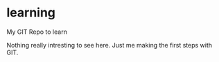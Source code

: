# learning
My GIT Repo to learn

Nothing really intresting to see here. Just me making the first steps with GIT. 

